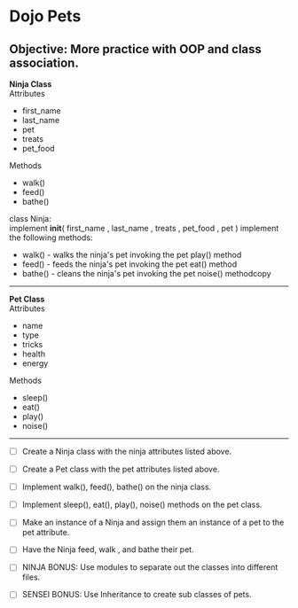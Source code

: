 # Dojo Pets
## Objective: More practice with OOP and class association.

**Ninja Class**\
Attributes

- first_name
- last_name
- pet
- treats
- pet_food

Methods

- walk()
- feed()
- bathe()

class Ninja:\
implement __init__( first_name , last_name , treats , pet_food , pet )
implement the following methods:

- walk() - walks the ninja's pet invoking the pet play() method
- feed() - feeds the ninja's pet invoking the pet eat() method
- bathe() - cleans the ninja's pet invoking the pet noise() methodcopy
    
---

**Pet Class**\
Attributes

- name
- type
- tricks
- health
- energy

Methods

- sleep()
- eat()
- play()
- noise()

---

- [ ] Create a Ninja class with the ninja attributes listed above.

- [ ] Create a Pet class with the pet attributes listed above.

- [ ] Implement walk(), feed(), bathe() on the ninja class.

- [ ] Implement sleep(), eat(), play(), noise() methods on the pet class.

- [ ] Make an instance of a Ninja and assign them an instance of a pet to the pet attribute.

- [ ] Have the Ninja feed, walk , and bathe their pet.

- [ ] NINJA BONUS: Use modules to separate out the classes into different files.

- [ ] SENSEI BONUS: Use Inheritance to create sub classes of pets.
